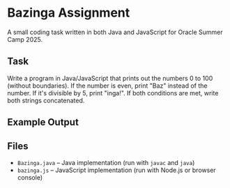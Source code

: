 # Bazinga Assignment
A small coding task written in both Java and JavaScript for Oracle Summer Camp 2025.

## Task
Write a program in Java/JavaScript that prints out the numbers 0 to 100 (without boundaries). If the number is even, print "Baz" instead of the number. If it's divisible by 5, print "inga!". If both conditions are met, write both strings concatenated.

## Example Output

## Files
- `Bazinga.java` – Java implementation (run with `javac` and `java`)
- `bazinga.js` – JavaScript implementation (run with Node.js or browser console)
